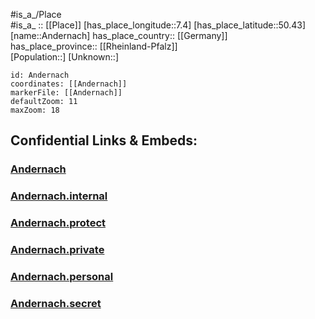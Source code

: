 ﻿---
location: [50.43,7.4] 
mapzoom: [7,12] 
mapmarker: city 
type: City
tags:
- geo/City


SpocWebEntityId: 28820
isDeleted: false
confidential: public

---
#is_a_/Place  
#is_a_ :: [[Place]] 
[has_place_longitude::7.4] 
[has_place_latitude::50.43] 
[name::Andernach] 
has_place_country:: [[Germany]]  
has_place_province:: [[Rheinland-Pfalz]]  
[Population::] 
[Unknown::] 


```leaflet
id: Andernach
coordinates: [[Andernach]] 
markerFile: [[Andernach]] 
defaultZoom: 11 
maxZoom: 18
```


## Confidential Links & Embeds: 

### [Andernach](/_public/Earth/Continent/Europe/Europe~Central/Germany/Germany~West/Rheinland-Pfalz/counties~RP/Mayen-Koblenz/cities~Mayen-Koblenz/Andernach.md) 

### [Andernach.internal](/_internal/Earth/Continent/Europe/Europe~Central/Germany/Germany~West/Rheinland-Pfalz/counties~RP/Mayen-Koblenz/cities~Mayen-Koblenz/Andernach.internal.md) 

### [Andernach.protect](/_protect/Earth/Continent/Europe/Europe~Central/Germany/Germany~West/Rheinland-Pfalz/counties~RP/Mayen-Koblenz/cities~Mayen-Koblenz/Andernach.protect.md) 

### [Andernach.private](/_private/Earth/Continent/Europe/Europe~Central/Germany/Germany~West/Rheinland-Pfalz/counties~RP/Mayen-Koblenz/cities~Mayen-Koblenz/Andernach.private.md) 

### [Andernach.personal](/_personal/Earth/Continent/Europe/Europe~Central/Germany/Germany~West/Rheinland-Pfalz/counties~RP/Mayen-Koblenz/cities~Mayen-Koblenz/Andernach.personal.md) 

### [Andernach.secret](/_secret/Earth/Continent/Europe/Europe~Central/Germany/Germany~West/Rheinland-Pfalz/counties~RP/Mayen-Koblenz/cities~Mayen-Koblenz/Andernach.secret.md) 
